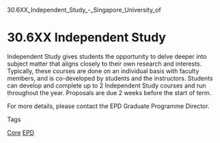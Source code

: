 30.6XX_Independent_Study_-_Singapore_University_of



30.6XX Independent Study
========================

Independent Study gives students the opportunity to delve deeper into subject matter that aligns closely to their own research and interests. Typically, these courses are done on an individual basis with faculty members, and is co-developed by students and the instructors. Students can develop and complete up to 2 Independent Study courses and run throughout the year. Proposals are due 2 weeks before the start of term.



For more details, please contact the EPD Graduate Programme Director.

Tags

[Core](/education/undergraduate/courses/?course-type=852)
[EPD](/education/undergraduate/courses/?pillar-cluster=44)


